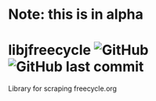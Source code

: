 

# Note: this is in alpha

# libjfreecycle ![GitHub](https://img.shields.io/github/license/pskenny/libjfreecycle) ![GitHub last commit](https://img.shields.io/github/last-commit/pskenny/libjfreecycle)

Library for scraping freecycle.org
